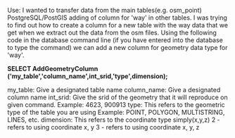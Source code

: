 Use: I wanted to transfer data from the main tables(e.g. osm_point)
PostgreSQL/PostGIS adding of column for 'way' in other tables. I was trying to find out how to create a column for a new table with the way data that we get when we extract out the data from the osm files. Using the following code in the database command line (if you have entered into the database to type the command) we can add a new column for geometry data type for 'way'.

**SELECT AddGeometryColumn ('my_table','column_name',int_srid,'type',dimension);**

my_table: Give a designated table name
column_name: Give a designated column name
int_srid: Give the srid of the geometry that it will reproduce on given command.
          Example: 4623, 900913
type: This refers to the geometric type of the table you are using
      Example: POINT, POLYGON, MULTISTRING, LINES, etc.
dimension: This refers to the coordinate type simply(x,y,z)
            2 - refers to using coordinate x, y
            3 - refers to using coordinate x, y, z
